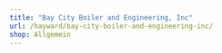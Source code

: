```yaml
---
title: "Bay City Boiler and Engineering, Inc"
url: /hayward/bay-city-boiler-and-engineering-inc/
shop: Allgemein
---
```

